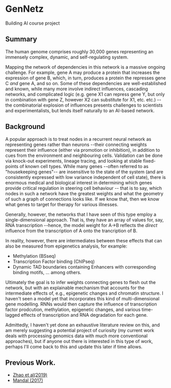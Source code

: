 # GenNetz

Building AI course project

## Summary

The human genome comprises roughly 30,000 genes representing an immensely complex, dynamic, and self-regulating system. 

Mapping the network of dependencies in this network is a massive ongoing challenge. For example, gene A may produce a protein that increases the expression of gene B, which, in turn, produces a protein the represses gene C _and_ gene A, and so on. Some of these dependencies are well-established and known, while many more involve indirect influences, cascading networks, and complicated logic (e.g. gene X1 can repress gene Y, but only in combination with gene Z, however X2 can substitute for X1, etc. etc.) --the combinatorial explosion of influences presents challenges to scientists and experimentalists, but lends itself naturally to an AI-based network.

## Background

A popular approach is to treat nodes in a recurrent neural network as representing genes rather than neurons --their connecting weights represent their influence (either via promotion or inhibition), in addition to cues from the environment and neighbouring cells. Validation can be done via knock-out experiments, lineage tracing, and looking at stable fixed-points of known cell types. 
While many genes --often referred to as "housekeeping genes"-- are insensitive to the state of the system (and are consistently expressed with low variance independent of cell state), there is enormous medical and biological interest in determining which genes provide critical regulation in steering cell behaviour \-- that is to say, which nodes in such a network have the greatest weights and what the geometry of such a graph of connections looks like. If we know that, then we know what genes to target for therapy for various illnesses.

Generally, however, the networks that I have seen of this type employ a single-dimensional approach. That is, they have an array of values for, say, RNA transcription \--hence, the model weight for A->B reflects the _direct_ influence from the transcription of A onto the trancription of B. 

In reality, however, there are intermediates between these effects that can also be measured from epigenetics analysis, for example:
  * Methylation (BSseq)
  * Transcription Factor binding (ChIPseq)
  * Dynamic TAD boundaries containing Enhancers with corresponding binding motifs,
  ... among others.

Ultimately the goal is to infer weights connecting genes to flesh out the network, but with an explainable mechanism that accounts for the intermediate effects of, e.g., epigenetic changes and chromatin structure. 
I haven't seen a model yet that incorporates this kind of multi-dimensional gene modelling. RNNs would then capture the influence of transcription factor prodcution, methylation, epigenetic changes, and various time-lagged effects of transcription and RNA degradation for each gene.

Admittedly, I haven't yet done an exhaustive literature review on this, and am merely suggesting a potential project of curiosity (my current work deals with processing genomics data with much more conventional approaches), but if anyone out there is interested in this type of work, perhaps I'll come back to this and update this later if time allows.


## Previous Work.
* [Zhao et al(2019)](https://shinlab.uconn.edu/wp-content/uploads/sites/2045/2020/01/bibmManuscript2019.pdf)
* [Mandal (2017) ](https://pubmed.ncbi.nlm.nih.gov/28659000/)

